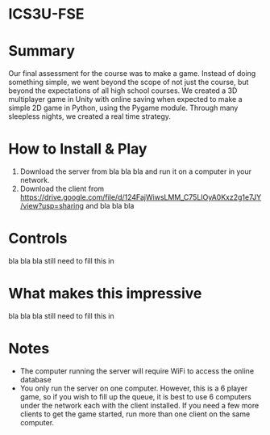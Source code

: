 # ICS3U-FSE

# Summary
Our final assessment for the course was to make a game. Instead of doing something simple, we went beyond the scope of not just the course, but beyond the expectations of all high school courses. We created a 3D multiplayer game in Unity with online saving when expected to make a simple 2D game in Python, using the Pygame module.
Through many sleepless nights, we created a real time strategy.

# How to Install & Play
 1. Download the server from bla bla bla and run it on a computer in your network.
 2. Download the client from https://drive.google.com/file/d/124FajWiwsLMM_C75LIOyA0Kxz2g1e7JY/view?usp=sharing and bla bla bla
 
# Controls
bla bla bla still need to fill this in


# What makes this impressive
bla bla bla still need to fill this in


# Notes
 - The computer running the server will require WiFi to access the online database
 - You only run the server on one computer. However, this is a 6 player game, so if you wish to fill up the queue, it is best to use 6 computers under the network each with the client installed. If you need a few more clients to get the game started, run more than one client on the same computer. 
